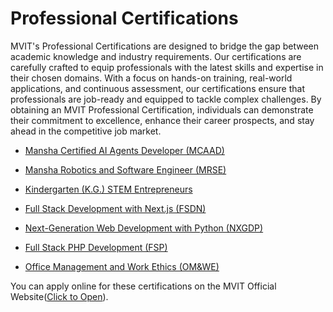 # Professional Certifications
MVIT's Professional Certifications are designed to bridge the gap between academic knowledge and industry requirements. Our certifications are carefully crafted to equip professionals with the latest skills and expertise in their chosen domains. With a focus on hands-on training, real-world applications, and continuous assessment, our certifications ensure that professionals are job-ready and equipped to tackle complex challenges. By obtaining an MVIT Professional Certification, individuals can demonstrate their commitment to excellence, enhance their career prospects, and stay ahead in the competitive job market.


- [Mansha Certified AI Agents Developer (MCAAD)](MCAAD/Readme.md)

- [Mansha Robotics and Software Engineer (MRSE)](MRSE/Readme.md)

- [Kindergarten (K.G.) STEM Entrepreneurs]()

- [Full Stack Development with Next.js (FSDN)](FSDN/Readme.md)

- [Next-Generation Web Development with Python (NXGDP)](NXGDP/Readme.md)

- [Full Stack PHP Development (FSP)](FSP/Readme.md)

- [Office Management and Work Ethics (OM&WE)](OMWE/Readme.md)




You can apply online for these certifications on the MVIT Official Website([Click to Open](https://www.mvut.us/pages/apply)).
